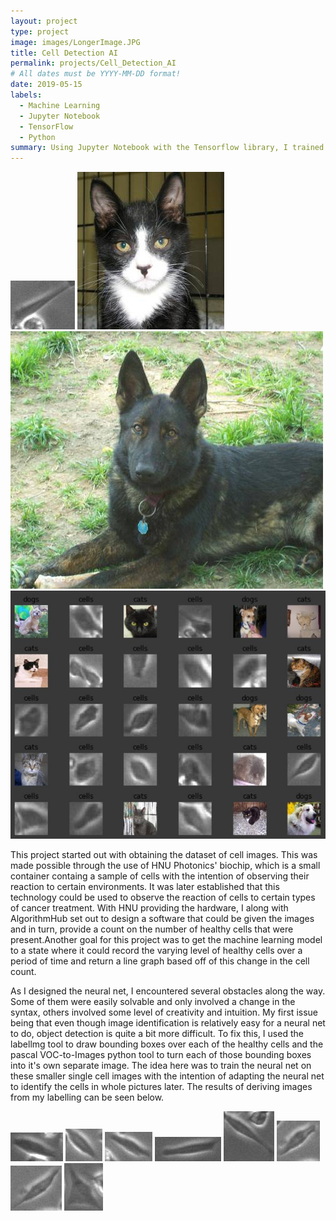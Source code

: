 ```yaml
---
layout: project
type: project
image: images/LongerImage.JPG
title: Cell Detection AI
permalink: projects/Cell_Detection_AI
# All dates must be YYYY-MM-DD format!
date: 2019-05-15
labels:
  - Machine Learning
  - Jupyter Notebook
  - TensorFlow
  - Python
summary: Using Jupyter Notebook with the Tensorflow library, I trained a neural net to detect and identify the level of healthy cells within a slide. 
---
```


<div class="ui small rounded images">
  <img class="ui image" src="../images/SHSY5Y_FUtreat_2017-06-01-142934-0000_4.jpg">
  <img class="ui image" src="../images/cat.2068.jpg">
  <img class="ui image" src="../images/dog.2081.jpg">
  <img class="ui image" src="../images/SampleMatrix.JPG">
</div>

This project started out with obtaining the dataset of cell images. This was made possible through the use of HNU Photonics' biochip, which is a small container containg a sample of cells with the intention of observing their reaction to certain environments. It was later established that this technology could be used to observe the reaction of cells to certain types of cancer treatment. With HNU providing the hardware, I along with AlgorithmHub set out to design a software that could be given the images and in turn, provide a count on the number of healthy cells that were present.Another goal for this project was to get the machine learning model to a state where it could record the varying level of healthy cells over a period of time and return a line graph based off of this change in the cell count. 

As I designed the neural net, I encountered several obstacles along the way. Some of them were easily solvable and only involved a change in the syntax, others involved some level of creativity and intuition. My first issue being that even though image identification is relatively easy for a neural net to do, object detection is quite a bit more difficult. To fix this, I used the labellmg tool to draw bounding boxes over each of the healthy cells and the pascal VOC-to-Images python tool to turn each of those bounding boxes into it's own separate image. The idea here was to train the neural net on these smaller single cell images with the intention of adapting the neural net to identify the cells in whole pictures later. The results of deriving images from my labelling can be seen below. 

<div class="ui small rounded images">
  <img class="ui image" src="../images/Tcell2.jpg">
  <img class="ui image" src="../images/Tcell3.jpg">
  <img class="ui image" src="../images/Tcell4.jpg">
  <img class="ui image" src="../images/Tcell5.jpg">
  <img class="ui image" src="../images/Tcell6.jpg">
  <img class="ui image" src="../images/Tcell7.jpg">
  <img class="ui image" src="../images/Tcell8.jpg">
  <img class="ui image" src="../images/Tcell9.jpg">
</div>



